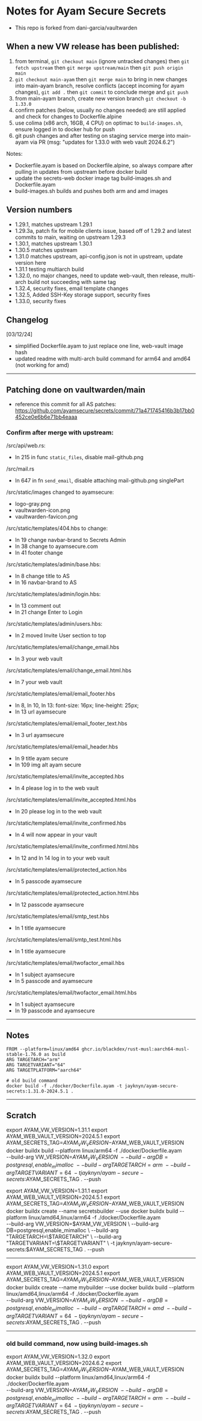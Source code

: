 # Notes for Ayam Secure Secrets

- This repo is forked from dani-garcia/vaultwarden

## When a new VW release has been published:

1. from terminal, `git checkout main` (ignore untracked changes) then `git fetch upstream` then `git merge upstream/main` then `git push origin main`
2. `git checkout main-ayam` then `git merge main` to bring in new changes into main-ayam branch, resolve conflicts (accept incoming for ayam changes), `git add .` then `git commit` to conclude merge and `git push`
3. from main-ayam branch, create new version branch `git checkout -b 1.33.0`
4. confirm patches (below, usually no changes needed) are still applied and check for changes to Dockerfile.alpine
5. use colima (x86 arch, 16GB, 4 CPU) on optimac to `build-images.sh`, ensure logged in to docker hub for push
6. git push changes and after testing on staging service merge into main-ayam via PR (msg: "updates for 1.33.0 with web vault 2024.6.2")

Notes:

- Dockerfile.ayam is based on Dockerfile.alpine, so always compare after pulling in updates from upstream before docker build
- update the secrets-web docker image tag build-images.sh and Dockerfile.ayam
- build-images.sh builds and pushes both arm and amd images

## Version numbers

- 1.29.1, matches upstream 1.29.1
- 1.29.3a, patch fix for mobile clients issue, based off of 1.29.2 and latest commits to main, waiting on upstream 1.29.3
- 1.30.1, matches upstream 1.30.1
- 1.30.5 matches upstream
- 1.31.0 matches upstream, api-config.json is not in upstream, update version here
- 1.31.1 testing multiarch build
- 1.32.0, no major changes, need to update web-vault, then release, multi-arch build not succeeding with same tag
- 1.32.4, security fixes, email template changes
- 1.32.5, Added SSH-Key storage support, security fixes
- 1.33.0, security fixes

## Changelog

[03/12/24]

- simplified Dockerfile.ayam to just replace one line, web-vault image hash
- updated readme with multi-arch build command for arm64 and amd64 (not working for amd)

---

## Patching done on vaultwarden/main

- reference this commit for all AS patches: https://github.com/ayamsecure/secrets/commit/71a471745416b3b17bb0452ce0e6b6e71bb4eaaa

### Confirm after merge with upstream:

/src/api/web.rs:

- ln 215 in func `static_files`, disable mail-github.png

/src/mail.rs

- ln 647 in fn `send_email`, disable attaching mail-github.png singlePart

/src/static/images changed to ayamsecure:

- logo-gray.png
- vaultwarden-icon.png
- vaultwarden-favicon.png

/src/static/templates/404.hbs to change:

- ln 19 change navbar-brand to Secrets Admin
- ln 38 change to ayamsecure.com
- ln 41 footer change

/src/static/templates/admin/base.hbs:

- ln 8 change title to AS
- ln 16 navbar-brand to AS

/src/static/templates/admin/login.hbs:

- ln 13 comment out
- ln 21 change Enter to Login

/src/static/templates/admin/users.hbs:

- ln 2 moved Invite User section to top

/src/static/templates/email/change_email.hbs

- ln 3 your web vault

/src/static/templates/email/change_email.html.hbs

- ln 7 your web vault

/src/static/templates/email/email_footer.hbs

- ln 8, ln 10, ln 13: font-size: 16px; line-height: 25px;
- ln 13 url ayamsecure

/src/static/templates/email/email_footer_text.hbs

- ln 3 url ayamsecure

/src/static/templates/email/email_header.hbs

- ln 9 title ayam secure
- ln 109 img alt ayam secure

/src/static/templates/email/invite_accepted.hbs

- ln 4 please log in to the web vault

/src/static/templates/email/invite_accepted.html.hbs

- ln 20 please log in to the web vault

/src/static/templates/email/invite_confirmed.hbs

- ln 4 will now appear in your vault

/src/static/templates/email/invite_confirmed.html.hbs

- ln 12 and ln 14 log in to your web vault

/src/static/templates/email/protected_action.hbs

- ln 5 passcode ayamsecure

/src/static/templates/email/protected_action.html.hbs

- ln 12 passcode ayamsecure

/src/static/templates/email/smtp_test.hbs

- ln 1 title ayamsecure

/src/static/templates/email/smtp_test.html.hbs

- ln 1 title ayamsecure

/src/static/templates/email/twofactor_email.hbs

- ln 1 subject ayamsecure
- ln 5 passcode and ayamsecure

/src/static/templates/email/twofactor_email.html.hbs

- ln 1 subject ayamsecure
- ln 19 passcode and ayamsecure

---

## Notes

```
FROM --platform=linux/amd64 ghcr.io/blackdex/rust-musl:aarch64-musl-stable-1.76.0 as build
ARG TARGETARCH="arm"
ARG TARGETVARIANT="64"
ARG TARGETPLATFORM="aarch64"

# old build command
docker build -f ./docker/Dockerfile.ayam -t jayknyn/ayam-secure-secrets:1.31.0-2024.5.1 .

```

---

## Scratch

export AYAM_VW_VERSION=1.31.1
export AYAM_WEB_VAULT_VERSION=2024.5.1
export AYAM_SECRETS_TAG=$AYAM_VW_VERSION-$AYAM_WEB_VAULT_VERSION
docker buildx build --platform linux/arm64 -f ./docker/Dockerfile.ayam \
--build-arg VW_VERSION=$AYAM_VW_VERSION \
--build-arg DB=postgresql,enable_mimalloc \
--build-arg TARGETARCH=arm \
--build-arg TARGETVARIANT=64 \
-t jayknyn/ayam-secure-secrets:$AYAM_SECRETS_TAG . --push

export AYAM_VW_VERSION=1.31.1
export AYAM_WEB_VAULT_VERSION=2024.5.1
export AYAM_SECRETS_TAG=$AYAM_VW_VERSION-$AYAM_WEB_VAULT_VERSION
docker buildx create --name secretsbuilder --use
docker buildx build --platform linux/amd64,linux/arm64 -f ./docker/Dockerfile.ayam \
 --build-arg VW_VERSION=$AYAM_VW_VERSION \
  --build-arg DB=postgresql,enable_mimalloc \
  --build-arg "TARGETARCH=\$TARGETARCH" \
  --build-arg "TARGETVARIANT=\$TARGETVARIANT" \
  -t jayknyn/ayam-secure-secrets:$AYAM_SECRETS_TAG . --push

---

export AYAM_VW_VERSION=1.31.0
export AYAM_WEB_VAULT_VERSION=2024.5.1
export AYAM_SECRETS_TAG=$AYAM_VW_VERSION-$AYAM_WEB_VAULT_VERSION
docker buildx create --name mybuilder --use
docker buildx build --platform linux/amd64,linux/arm64 -f ./docker/Dockerfile.ayam \
 --build-arg VW_VERSION=$AYAM_VW_VERSION \
  --build-arg DB=postgresql,enable_mimalloc \
  --build-arg TARGETARCH=amd \
  --build-arg TARGETVARIANT=64 \
  -t jayknyn/ayam-secure-secrets:$AYAM_SECRETS_TAG . --push

---

### old build command, now using build-images.sh

export AYAM_VW_VERSION=1.32.0
export AYAM_WEB_VAULT_VERSION=2024.6.2
export AYAM_SECRETS_TAG=$AYAM_VW_VERSION-$AYAM_WEB_VAULT_VERSION
docker buildx build --platform linux/amd64,linux/arm64 -f ./docker/Dockerfile.ayam \
--build-arg VW_VERSION=$AYAM_VW_VERSION \
--build-arg DB=postgresql,enable_mimalloc \
--build-arg TARGETARCH=arm \
--build-arg TARGETVARIANT=64 \
-t jayknyn/ayam-secure-secrets:$AYAM_SECRETS_TAG . --push
